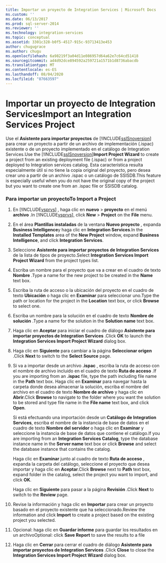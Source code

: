 ```yaml
---
title: Importar un proyecto de Integration Services | Microsoft Docs
ms.custom: ''
ms.date: 06/13/2017
ms.prod: sql-server-2014
ms.reviewer: ''
ms.technology: integration-services
ms.topic: conceptual
ms.assetid: 3301c328-b0f5-4517-915c-93713413e453
author: chugugrace
ms.author: chugu
ms.openlocfilehash: 6a98219f3a04d11e086957d64a62e7c64cd51418
ms.sourcegitcommit: ad4d92dce894592a259721a1571b1d8736abacdb
ms.translationtype: MT
ms.contentlocale: es-ES
ms.lasthandoff: 08/04/2020
ms.locfileid: "87663597"
---
```

# <a name="import-an-integration-services-project"></a><span data-ttu-id="2eed7-102">Importar un proyecto de Integration Services</span><span class="sxs-lookup"><span data-stu-id="2eed7-102">Import an Integration Services Project</span></span>
  <span data-ttu-id="2eed7-103">Use el **Asistente para importar proyectos** de [!INCLUDE[ssISnoversion](../includes/ssisnoversion-md.md)] para crear un proyecto a partir de un archivo de implementación (.ispac) existente o de un proyecto implementado en el catálogo de Integration Services.</span><span class="sxs-lookup"><span data-stu-id="2eed7-103">Use the [!INCLUDE[ssISnoversion](../includes/ssisnoversion-md.md)]**Import Project Wizard** to create a project from an existing deployment file (.ispac) or from a project deployed to Integration services catalog.</span></span> <span data-ttu-id="2eed7-104">Esta característica resulta especialmente útil si no tiene la copia original del proyecto, pero desea crear uno a partir de un archivo .ispac o un catálogo de SSISDB.</span><span class="sxs-lookup"><span data-stu-id="2eed7-104">This feature is especially useful when you do not have the original copy of the project but you want to create one from an .ispac file or SSISDB catalog.</span></span>  
  
### <a name="to-import-a-project"></a><span data-ttu-id="2eed7-105">Para importar un proyecto</span><span class="sxs-lookup"><span data-stu-id="2eed7-105">To Import a Project</span></span>  
  
1.  <span data-ttu-id="2eed7-106">En [!INCLUDE[vsprvs](../includes/vsprvs-md.md)] , haga clic en **nuevo**  >  **proyecto** en el menú **archivo** .</span><span class="sxs-lookup"><span data-stu-id="2eed7-106">In [!INCLUDE[vsprvs](../includes/vsprvs-md.md)], click **New** > **Project** on the **File** menu.</span></span>  
  
2.  <span data-ttu-id="2eed7-107">En el área **Plantillas instaladas** de la ventana **Nuevo proyecto** , expanda **Business Intelligence**y haga clic en **Integration Services**.</span><span class="sxs-lookup"><span data-stu-id="2eed7-107">In the **Installed Templates** area of the **New Project** window, expand **Business Intelligence**, and click **Integration Services**.</span></span>  
  
3.  <span data-ttu-id="2eed7-108">Seleccione **Asistente para importar proyectos de Integration Services** de la lista de tipos de proyecto.</span><span class="sxs-lookup"><span data-stu-id="2eed7-108">Select **Integration Services Import Project Wizard** from the project types list.</span></span>  
  
4.  <span data-ttu-id="2eed7-109">Escriba un nombre para el proyecto que va a crear en el cuadro de texto **Nombre** .</span><span class="sxs-lookup"><span data-stu-id="2eed7-109">Type a name for the new project to be created in the **Name** text box.</span></span>  
  
5.  <span data-ttu-id="2eed7-110">Escriba la ruta de acceso o la ubicación del proyecto en el cuadro de texto **Ubicación** o haga clic en **Examinar** para seleccionar uno.</span><span class="sxs-lookup"><span data-stu-id="2eed7-110">Type the path or location for the project in the **Location** text box, or click **Browse** to select one.</span></span>  
  
6.  <span data-ttu-id="2eed7-111">Escriba un nombre para la solución en el cuadro de texto **Nombre de solución** .</span><span class="sxs-lookup"><span data-stu-id="2eed7-111">Type a name for the solution in the **Solution name** text box.</span></span>  
  
7.  <span data-ttu-id="2eed7-112">Haga clic en **Aceptar** para iniciar el cuadro de diálogo **Asistente para importar proyectos de Integration Services** .</span><span class="sxs-lookup"><span data-stu-id="2eed7-112">Click **OK** to launch the **Integration Services Import Project Wizard** dialog box.</span></span>  
  
8.  <span data-ttu-id="2eed7-113">Haga clic en **Siguiente** para cambiar a la página **Seleccionar origen** .</span><span class="sxs-lookup"><span data-stu-id="2eed7-113">Click **Next** to switch to the **Select Source** page.</span></span>  
  
9. <span data-ttu-id="2eed7-114">Si va a importar desde un archivo **.ispac** , escriba la ruta de acceso con el nombre de archivo incluido en el cuadro de texto **Ruta de acceso** .</span><span class="sxs-lookup"><span data-stu-id="2eed7-114">If you are importing from an **.ispac** file, type the path including file name in the **Path** text box.</span></span> <span data-ttu-id="2eed7-115">Haga clic en **Examinar** para navegar hasta la carpeta donde desea almacenar la solución, escriba el nombre del archivo en el cuadro de texto **Nombre de archivo** y haga clic en **Abrir**.</span><span class="sxs-lookup"><span data-stu-id="2eed7-115">Click **Browse** to navigate to the folder where you want the solution to be stored and type file name in the **File name** text box, and click **Open**.</span></span>  
  
     <span data-ttu-id="2eed7-116">Si está efectuando una importación desde un **Catálogo de Integration Services**, escriba el nombre de la instancia de base de datos en el cuadro de texto **Nombre del servidor** o haga clic en **Examinar** y seleccione la instancia de base de datos que contiene el catálogo.</span><span class="sxs-lookup"><span data-stu-id="2eed7-116">If you are importing from an **Integration Services Catalog**, type the database instance name in the **Server name** text box or click **Browse** and select the database instance that contains the catalog.</span></span>  
  
     <span data-ttu-id="2eed7-117">Haga clic en **Examinar** junto al cuadro de texto **Ruta de acceso** , expanda la carpeta del catálogo, seleccione el proyecto que desea importar y haga clic en **Aceptar**.</span><span class="sxs-lookup"><span data-stu-id="2eed7-117">Click **Browse** next to **Path** text box, expand folder in the catalog, select the project you want to import, and click **OK**.</span></span>  
  
     <span data-ttu-id="2eed7-118">Haga clic en **Siguiente** para pasar a la página **Revisión** .</span><span class="sxs-lookup"><span data-stu-id="2eed7-118">Click **Next** to switch to the **Review** page.</span></span>  
  
10. <span data-ttu-id="2eed7-119">Revise la información y haga clic en **Importar** para crear un proyecto basado en el proyecto existente que ha seleccionado.</span><span class="sxs-lookup"><span data-stu-id="2eed7-119">Review the information and click **Import** to create a project based on the existing project you selected.</span></span>  
  
11. <span data-ttu-id="2eed7-120">Opcional: haga clic en **Guardar informe** para guardar los resultados en un archivo</span><span class="sxs-lookup"><span data-stu-id="2eed7-120">Optional: click **Save Report** to save the results to a file</span></span>  
  
12. <span data-ttu-id="2eed7-121">Haga clic en **Cerrar** para cerrar el cuadro de diálogo **Asistente para importar proyectos de Integration Services** .</span><span class="sxs-lookup"><span data-stu-id="2eed7-121">Click **Close** to close the **Integration Services Import Project Wizard** dialog box.</span></span>  
  
  
